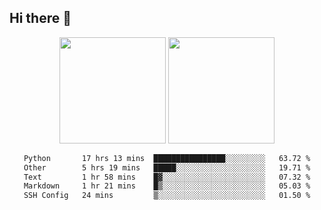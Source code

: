 ## Hi there 👋
<div align="center">
<span>  </span>
<img height="170px" src="https://github-readme-stats.vercel.app/api?username=LZvoid&show_icons=true&count_private==true&v=3" /><span>        </span><img height="170px" src="https://github-readme-stats.vercel.app/api/top-langs/?username=LZvoid&layout=compact&langs_count=8&v=3" />
<span>  </span>
</div>
<div align="center">

<!--START_SECTION:waka-->

```txt
Python       17 hrs 13 mins  ████████████████░░░░░░░░░   63.72 %
Other        5 hrs 19 mins   █████░░░░░░░░░░░░░░░░░░░░   19.71 %
Text         1 hr 58 mins    █▓░░░░░░░░░░░░░░░░░░░░░░░   07.32 %
Markdown     1 hr 21 mins    █▒░░░░░░░░░░░░░░░░░░░░░░░   05.03 %
SSH Config   24 mins         ▒░░░░░░░░░░░░░░░░░░░░░░░░   01.50 %
```

<!--END_SECTION:waka-->
</div>
